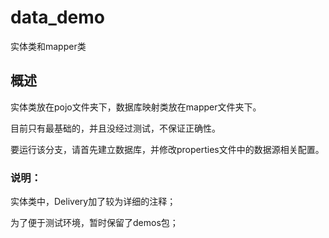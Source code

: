 # data_demo
实体类和mapper类
## 概述
实体类放在pojo文件夹下，数据库映射类放在mapper文件夹下。

目前只有最基础的，并且没经过测试，不保证正确性。

要运行该分支，请首先建立数据库，并修改properties文件中的数据源相关配置。
### 说明：
实体类中，Delivery加了较为详细的注释；

为了便于测试环境，暂时保留了demos包；
